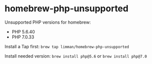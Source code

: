 # homebrew-php-unsupported
Unsupported PHP versions for homebrew:

- PHP 5.6.40
- PHP 7.0.33

Install a Tap first: `brew tap limman/homebrew-php-unsupported`

Install needed version: `brew install php@5.6` or `brew install php@7.0`
